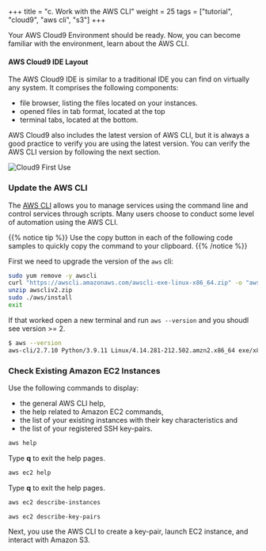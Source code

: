 +++
title = "c. Work with the AWS CLI"
weight = 25
tags = ["tutorial", "cloud9", "aws cli", "s3"]
+++

Your AWS Cloud9 Environment should be ready. Now, you can become familiar with the environment, learn about the AWS CLI.

#### AWS Cloud9 IDE Layout

The AWS Cloud9 IDE is similar to a traditional IDE you can find on virtually any system. It comprises the following components:

- file browser, listing the files located on your instances. 
- opened files in tab format, located at the top 
- terminal tabs, located at the bottom. 

AWS Cloud9 also includes the latest version of AWS CLI, but it is always a good practice to verify you are using the latest version. You can verify the AWS CLI version by following the next section. 
 

![Cloud9 First Use](/images/introductory-steps/cloud9-first-use.png)

### Update the AWS CLI

The [AWS CLI](https://aws.amazon.com/cli/) allows you to manage services using the command line and control services through scripts. Many users choose to conduct some level of automation using the AWS CLI.

{{% notice tip %}}
Use the copy button in each of the following code samples to quickly copy the command to your clipboard.
{{% /notice %}}

First we need to upgrade the version of the `aws` cli:

```bash
sudo yum remove -y awscli
curl "https://awscli.amazonaws.com/awscli-exe-linux-x86_64.zip" -o "awscliv2.zip"
unzip awscliv2.zip
sudo ./aws/install
exit
```

If that worked open a new terminal and run `aws --version` and you shoudl see version >= 2.

```bash
$ aws --version
aws-cli/2.7.10 Python/3.9.11 Linux/4.14.281-212.502.amzn2.x86_64 exe/x86_64.amzn.2 prompt/off
```

### Check Existing Amazon EC2 Instances

Use the following commands to display:

- the general AWS CLI help, 
- the help related to Amazon EC2 commands, 
- the list of your existing instances with their key characteristics and 
- the list of your registered SSH key-pairs. 

```bash
aws help
```
Type **q** to exit the help pages.
```bash
aws ec2 help
```
Type **q** to exit the help pages.
```bash
aws ec2 describe-instances
```
```bash
aws ec2 describe-key-pairs
```

Next, you use the AWS CLI to create a key-pair, launch EC2 instance, and interact with Amazon S3.

